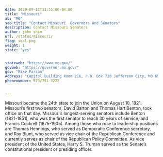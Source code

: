 ```yaml
---
date: 2020-09-11T11:55:00-04:00
title: "Missouri"
ab: "MO"
seo_title: "Contact Missouri  Governors And Senators"
description: Contact Missouri Senators
author: john shim
url: /states/missouri/
flag: seal.png
weight: 1
state: "yes"


stateweb: "https://www.mo.gov/"
govweb: "https://governor.mo.gov/"
gov: "Mike Parson"
Address: "Capitol Building Room 218, P.O. Box 720 Jefferson City, MO 65102"
phonenumber: 573/751-3222


---
```


Missouri became the 24th state to join the Union on August 10, 1821. Missouri’s first two senators, David Barton and Thomas Hart Benton, took office on that day. Missouri’s longest-serving senators include Benton (1821-1851), who was the first senator to reach 30 years of service, and Francis Cockrell (1875-1905). Among those who rose to leadership positions are Thomas Hennings, who served as Democratic Conference secretary, and Roy Blunt, who served as vice chair of the Republican Conference and currently serves as chair of the Republican Policy Committee. As vice president of the United States, Harry S. Truman served as the Senate’s constitutional president or presiding officer.